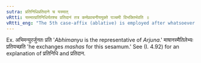 ```yaml
---
sutra: प्रतिनिधिप्रतिदाने च यस्मात्
vRtti: यस्मात्प्रतिनिधिर्यतश्च प्रतिदानं तत्र कर्मप्रवचनीययुक्ते पञ्चमी विभक्तिर्भवति ॥
vRtti_eng: "The 5th case-affix (ablative) is employed after whatsoever is governed by a _karmapravachaniya_ in the sense of 'substitute' or 'exchange' (I. 4.92)."
---
```

Ex. अभिमन्युरर्जुनतः प्रति '_Abhimanyu_ is the representative of _Arjuna_.' माषानस्मैतिलेभ्यः प्रतियच्छति 'he exchanges _mashas_ for this sesamum.' See (I. 4.92) for an explanation of प्रतिनिधि and प्रतिदान.
